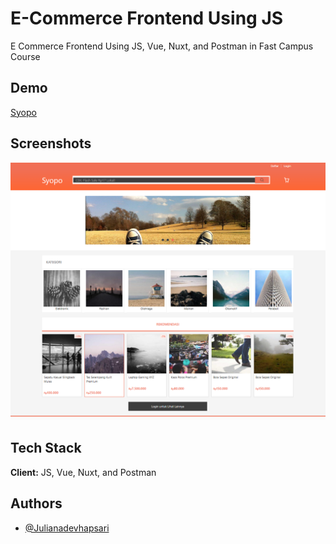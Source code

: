 # E-Commerce Frontend Using JS

E Commerce Frontend Using JS, Vue, Nuxt, and Postman in Fast Campus Course

## Demo

[Syopo](https://ecommerce-frontend-68jr0bmit-juliana-devi-hapsaris-projects.vercel.app/)

## Screenshots

![E-Commerce Frontend Using JS](https://github.com/JulianaDeviHapsari/Ecommerce-Frontend-JS/blob/main/Screenshot%202025-09-09%20155044.png)

## Tech Stack

**Client:** JS, Vue, Nuxt, and Postman

## Authors

- [@Julianadevhapsari](https://github.com/JulianaDeviHapsari/)
